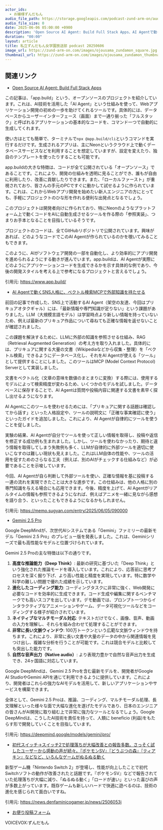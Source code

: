 ```yaml
---
actor_ids:
  - お嬢様ずんだもん
audio_file_path: https://storage.googleapis.com/podcast-zund-arm-on/audio/私立ずんだもん女学園放送部_podcast_20250606.mp3
audio_file_size: 0
date: 2025-06-06 05:00:00 +0900
description: 'Open Source AI Agent: Build Full Stack Apps、AI Agentで動くSNS人格に、ベクトル検索MCPで外部知識を持たせる、Gemini 2.5 Pro、初代スイッチ→スイッチ2で処理落ちが大幅改善との報告多数。さっそく試したユーザーから感動の声が続々。『ポケモンSV』『どうぶつの森』『ティアキン』などなど、いろんなゲームがぬるぬる動く'
duration: "00:00"
layout: article
title: 私立ずんだもん女学園放送部 podcast 20250606
image_url: https://zund-arm-on.com/images/ojousama_zundamon_square.jpg
thumbnail_url: https://zund-arm-on.com/images/ojousama_zundamon_thumbnail.jpg
---
```


## 関連リンク


- [Open Source AI Agent: Build Full Stack Apps](https://www.app.build/)  


この記事は、「app.build」という、オープンソースのプロジェクトを紹介しています。これは、AI技術を活用した「AI Agent」という仕組みを使って、Webアプリケーション開発の初めの一歩を助けてくれるツールです。具体的には、データベースからユーザーインターフェース（画面）まで一通り揃った「フルスタック」と呼ばれるアプリケーションの基本的なコードを、コマンド一つで自動的に生成してくれます。

使い方はとても簡単で、ターミナルで`npx @app.build/cli`というコマンドを実行するだけです。生成されるアプリは、主にNeonというクラウド上で動くデータベースサービスなどを利用することを想定していますが、設定を変えたり、独自のテンプレートを使ったりすることも可能です。

app.buildの大きな特徴は、コードが全て公開されている「オープンソース」であることです。これにより、開発の仕組みを透明に見ることができ、誰もが自由に利用したり、改善に貢献したりできます。また、「ローカルファースト」が重視されており、皆さんの手元のPCですぐに動かして試せるように作られています。これは、これからWebアプリ開発を始めたい新人エンジニアの方にとっても、手軽にプロジェクトのひな形を作れる便利な出発点となるでしょう。

このプロジェクトは開発者向けに作られており、特にNeonのようなプラットフォーム上で動くコードをAIに自動生成させるツールを作る際の「参照実装」、つまりお手本となることを目指しているそうです。

プロジェクトのコードは、全てGitHubリポジトリで公開されています。興味があれば、どのようなコードでこのAI Agentが作られているのかを覗いてみることもできます。

このように、AIがソフトウェア開発の一部を自動化し、より効率的にアプリ開発を進められるようにする動きが進んでいます。app.buildは、AI Agentが実際にどのようにアプリケーションコードを生成できるかを示す具体的な例であり、今後の開発スタイルを考える上で参考になるプロジェクトと言えるでしょう。

引用元: https://www.app.build/


- [AI Agentで動くSNS人格に、ベクトル検索MCPで外部知識を持たせる](https://memo.sugyan.com/entry/2025/06/05/090000)  


前回の記事で作成した、SNS上で活動するAI Agent（架空の友達、今回はプリキュアオタクギャル）には、「最新情報や専門知識が足りない」という課題がありました。LLM（大規模言語モデル）は学習時点より新しい情報を持っていないため、例えば最新のプリキュア作品について尋ねても正確な情報を返せないことが確認されました。

この課題を解決するために、LLMに外部の知識を参照させる仕組み、RAG（Retrieval Augmented Generation）の考え方を取り入れました。具体的には、プリキュアに関する大量の文書（Wikipediaなどから収集・整理）を「ベクトル検索」できるようにデータベース化し、それをAI Agentが使える「ツール」として提供することにしました。このツールはMCP (Model Context Protocol) Serverとして実装しました。

文書をベクトル化（文章の意味を数値のまとまりに変換）する際には、使用するモデルによって検索精度が変わるため、いくつかのモデルを試しました。データベースに保存することで、AI Agentは質問や投稿内容に関連する文書を素早く探し出せるようになります。

AI Agentにこのツールを使わせるためには、「プリキュアに関する話題は確認してから話す」といった人格設定や、ツールの説明文に「正確な事実確認に使う」といったガイドを追加しました。これにより、AI Agentが自律的にツールを使うことを促しました。

実験の結果、AI Agentが自分でツールを使って正しい情報を取得し、投稿や返信を修正する成功例も生まれました。しかし、ツールを使わなかったり、期待と違う情報を取得してしまう失敗例も多く、LLMが自律的に外部ツールを適切に使いこなすのは難しい現状も見えました。これはLLM自体の性能や、ツールの活用を促すためのさらなる工夫（例えば、別のAIがチェックする仕組みなど）が必要であることを示唆しています。

今回、AI Agentが自ら判断して外部ツールを使い、正確な情報を基に投稿する一連の流れを実現できたことは大きな進歩です。この仕組みは、他の人格に別の専門知識を与える場合にも応用できます。今後、精度を上げて、AI Agentがリアルタイムの情報も参照できるようになれば、例えばアニメを一緒に見ながら感想を語り合う、といったこともできるようになるかもしれません。

引用元: https://memo.sugyan.com/entry/2025/06/05/090000


- [Gemini 2.5 Pro](https://deepmind.google/models/gemini/pro/)  


Google DeepMindが、次世代AIシステムである「Gemini」ファミリーの最新モデル「Gemini 2.5 Pro」のプレビュー版を発表しました。これは、Geminiシリーズで最も高性能なモデルと位置づけられています。

Gemini 2.5 Proの主な特徴は以下の通りです。

1.  **高度な推論能力（Deep Think）**: 最新の研究に基づいた「Deep Think」という強化された推論モードを導入しています。これにより、応答前に思考プロセスを深く掘り下げ、より高い性能と精度を実現しています。特に数学や科学の難しい問題で優れた成績を示しています。
2.  **進化したコーディング能力**: コーディングタスクに非常に強く、Web開発に必要なコードを効率的に生成できます。コード生成や編集に関するベンチマークでも高いスコアを出しています。デモ動画では、プロンプト一つからインタラクティブなアニメーションやゲーム、データ可視化ツールなどをコーディングする様子が紹介されています。
3.  **ネイティブなマルチモーダル対応**: テキストだけでなく、画像、音声、動画の入力を理解し、それらを組み合わせて処理することができます。
4.  **非常に長い文脈ウィンドウ**: 100万トークンという広範な文脈ウィンドウを持ちます。これにより、非常に長い文書や大量のデータの中から関連情報を見つけ出し、複雑な分析を行うことが可能です。これは競合モデルと比較しても突出した能力です。
5.  **自然な音声出力（Native audio）**: より表現力豊かで自然な音声出力を生成でき、24ヶ国語に対応しています。

Google DeepMindは、Gemini 2.5 Proを含む最新モデルを、開発者がGoogle AI StudioやGemini APIを通じて利用できるように提供しています。これにより、開発者はこれらの強力なAIモデルを活用して、新しいアプリケーションやサービスを構築できます。

全体として、Gemini 2.5 Proは、推論、コーディング、マルチモーダル処理、長文理解といった様々な面で大幅な進化を遂げたモデルであり、日本のエンジニアの皆さんがAI開発に取り組む上で非常に強力なツールとなるでしょう。Google DeepMindは、こうしたAI技術を責任を持って、人類に beneficio (利益)をもたらす形で開発していくことを目指しています。

引用元: https://deepmind.google/models/gemini/pro/


- [初代スイッチ→スイッチ2で処理落ちが大幅改善との報告多数。さっそく試したユーザーから感動の声が続々。『ポケモンSV』『どうぶつの森』『ティアキン』などなど、いろんなゲームがぬるぬる動く](https://news.denfaminicogamer.jp/news/2506053j)  


新型ゲーム機「Nintendo Switch 2」が登場し、性能が向上したことで初代Switchソフトの動作が改善されたと話題です。『ポケモンSV』などで報告されていた処理落ちが大幅に減り、「ぬるぬる動く」「ロードが速い」といった喜びの声が多数上がっています。既存ゲームも新しいハードで快適に遊べるのは、技術の進化を感じられて面白いですね。

引用元: https://news.denfaminicogamer.jp/news/2506053j



- [お便り投稿フォーム](https://forms.gle/ffg4JTfqdiqK62qf9)

VOICEVOX:ずんだもん
